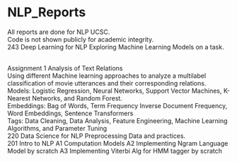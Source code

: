 # NLP_Reports
All reports are done for NLP UCSC.<br> 
Code is not shown publicly for academic integrity.
<br> 
243 Deep Learning for NLP
Exploring Machine Learning Models on a task.

<br> 
Assignment 1 Analysis of Text Relations<br> 
Using different Machine learning approaches to analyze a multilabel classification of movie utterances and their corresponding relations.<br> 
Models: Logistic Regression, Neural Networks, Support Vector Machines, K-Nearest Networks, and Random Forest.<br> 
Embeddings: Bag of Words, Term Frequency Inverse Document Frequency, Word Embeddings, Sentence Transformers<br> 
Tags: Data Cleaning, Data Analysis, Feature Engineering, Machine Learning Algorithms, and Parameter Tuning<be> 

<br> 
220 Data Science for NLP
Preprocessing Data and practices.<be> 


<br> 
201 Intro to NLP
A1 Computation Models
A2 Implementing Ngram Language Model by scratch
A3 Implementing Viterbi Alg for HMM tagger by scratch<be> 
